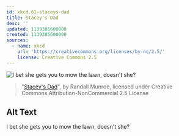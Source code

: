 ```yaml
---
id: xkcd.61-staceys-dad
title: Stacey's Dad
desc: ''
updated: 1139385600000
created: 1139385600000
sources:
  - name: xkcd
    url: 'https://creativecommons.org/licenses/by-nc/2.5/'
    license: Creative Commons 2.5
---
```

![I bet she gets you to mow the lawn, doesn't she?](https://imgs.xkcd.com/comics/staceys_dad.jpg)
> "[Stacey's Dad](https://xkcd.com/61/)", by Randall Munroe, licensed under Creative Commons Attribution-NonCommercial 2.5 License

## Alt Text
I bet she gets you to mow the lawn, doesn't she?
